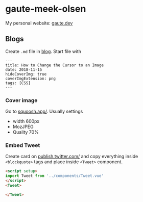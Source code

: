 # gaute-meek-olsen

My personal website: [gaute.dev](https://gaute.dev)

## Blogs

Create `.md` file in [blog](src/blog). Start file with

```
---
title: How to Change the Cursor to an Image
date: 2018-11-15
hideCoverImg: true
coverImgExtension: png
tags: [CSS]
---
```

### Cover image

Go to [squoosh.app/](https://squoosh.app/).
Usually settings

- width 600px
- MozJPEG
- Quality 70%

### Embed Tweet

Create card on [publish.twitter.com/](https://publish.twitter.com/) and copy everything inside `<blockquote>` tags and place inside `<Tweet>` component.

```md
<script setup>
import Tweet from '../components/Tweet.vue'
</script>
<Tweet>

</Tweet>
```
